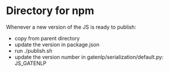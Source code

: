 # Directory for npm

Whenever a new version of the JS is ready to publish:
* copy from parent directory
* update the version in package.json
* run ./publish.sh
* update the version number in gatenlp/serialization/default.py: JS_GATENLP
